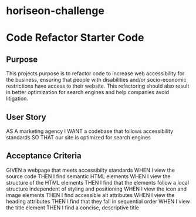 # horiseon-challenge
# Code Refactor Starter Code

## Purpose
 This projects purpose is to refactor code to increase web accessibility for the business, ensuring that people with disabilities and/or socio-economic restrictions   have access to their website. This refactoring should also result in better optimization for search engines and help companies avoid litigation.

## User Story
 AS A marketing agency
 I WANT a codebase that follows accessibility standards
 SO THAT our site is optimized for search engines

## Acceptance Criteria
 GIVEN a webpage that meets accessibilty standards
 WHEN I view the source code
 THEN I find semantic HTML elements
 WHEN I view the structure of the HTML elements
 THEN I find that the elements follow a local structure independent of styling and positioning
 WHEN I view the icon and image elements
 THEN I find accessible alt attributes
 WHEN I view the heading attributes
 THEN I find that they fall in sequential order
 WHEN I view the title element
 THEN I find a concise, descriptive title

 
